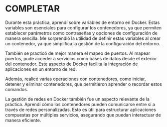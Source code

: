 # COMPLETAR  
Durante esta práctica, aprendí sobre variables de entorno en Docker. Estas variables son esenciales para configurar los contenedores, ya que permiten establecer parámetros como contraseñas y opciones de configuración de manera sencilla. Me sorprendió la utilidad de definir estas variables al crear un contenedor, ya que simplifica la gestión de la configuración del entorno.

También se practicó de mejor manera  el mapeo de puertos.  Al mapear puertos, pude acceder a servicios como bases de datos desde el exterior del contenedor. Este aspecto de Docker facilita la integración de aplicaciones en un entorno de red.

Además, realicé varias operaciones con contenedores, como iniciar, detener y eliminar contenedores, que permitieron aprender o recordar estos comandos.

La gestión de redes en Docker también fue un aspecto relevante de la práctica. Aprendí cómo los contenedores pueden comunicarse entre sí a través de redes personalizadas. Esto es útil para estructurar aplicaciones compuestas por múltiples servicios, asegurando que puedan interactuar de manera eficiente.
